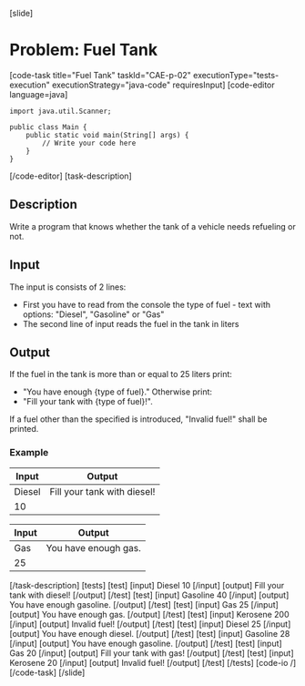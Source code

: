 [slide]
# Problem: Fuel Tank
[code-task title="Fuel Tank" taskId="CAE-p-02" executionType="tests-execution" executionStrategy="java-code" requiresInput]
[code-editor language=java]
```
import java.util.Scanner;

public class Main {
    public static void main(String[] args) {
        // Write your code here
    }
}
```
[/code-editor]
[task-description]
## Description
Write a program that knows whether the tank of a vehicle needs refueling or not. 

## Input
The input is consists of 2 lines:
- First you have to read from the console the type of fuel - text with options: "Diesel", "Gasoline" or "Gas"
- The second line of input reads the fuel in the tank in liters

## Output
If the fuel in the tank is more than or equal to 25 liters print:
- "You have enough \{type of fuel\}."
Otherwise print:
- "Fill your tank with \{type of fuel\}!". 

If a fuel other than the specified is introduced, "Invalid fuel!" shall be printed.

### Example

| **Input** | **Output** |
| --- | --- |
| Diesel | Fill your tank with diesel! |
| 10 | |

| **Input** | **Output** |
| --- | --- |
| Gas | You have enough gas. |
| 25 | |

[/task-description]
[tests]
[test]
[input]
Diesel
10
[/input]
[output]
Fill your tank with diesel!
[/output]
[/test]
[test]
[input]
Gasoline
40
[/input]
[output]
You have enough gasoline.
[/output]
[/test]
[test]
[input]
Gas
25
[/input]
[output]
You have enough gas.
[/output]
[/test]
[test]
[input]
Kerosene
200
[/input]
[output]
Invalid fuel!
[/output]
[/test]
[test]
[input]
Diesel
25
[/input]
[output]
You have enough diesel.
[/output]
[/test]
[test]
[input]
Gasoline
28
[/input]
[output]
You have enough gasoline.
[/output]
[/test]
[test]
[input]
Gas
20
[/input]
[output]
Fill your tank with gas!
[/output]
[/test]
[test]
[input]
Kerosene
20
[/input]
[output]
Invalid fuel!
[/output]
[/test]
[/tests]
[code-io /]
[/code-task]
[/slide]